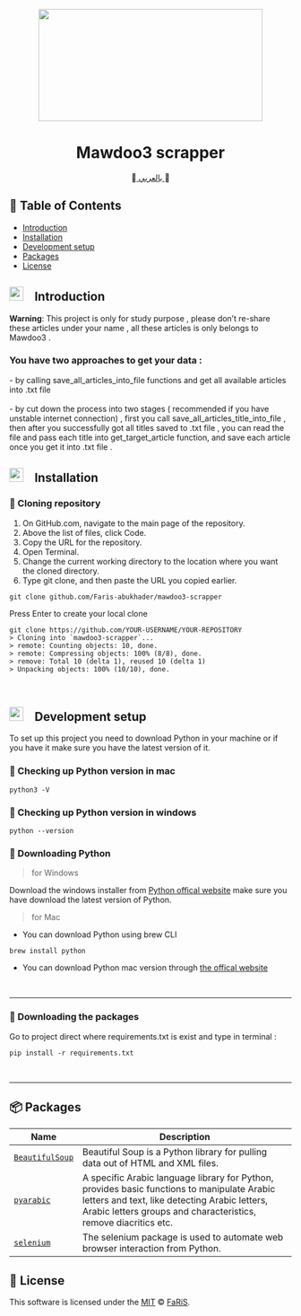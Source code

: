 <p align="center">
<img src="https://user-images.githubusercontent.com/70070951/201959147-de2f0b35-af44-4b29-b6bc-00765c5d37e2.png" width="400" height="200">
</p>

<h1 align="center">Mawdoo3 scrapper</h1>
<p align="center">
📔<a href="https://github.com/Faris-abukhader/mawdoo3-scrapper/blob/master/README_ar.md"> بالعربي </a>📔 
 </p>


## 🚩 Table of Contents

- [Introduction](#--introduction)
- [Installation](#--installation)
- [Development setup](#--development-setup)
- [Packages](#-packages)
- [License](#-license)




## <img src="https://cdn-icons-png.flaticon.com/512/1436/1436664.png" width="25" height="25" style="padding-right:15px">  Introduction 

<p>
<b>Warning</b>: This project is only for study purpose , please don’t re-share these articles under your name , all these articles is only belongs to Mawdoo3 . 
</br>
<h3>You have two approaches to get your data : </h3>
- by calling save_all_articles_into_file functions and get all available articles into .txt file 
</br>
<br/>
- by cut down the process into two stages ( recommended if you have unstable internet connection) , first you call save_all_articles_title_into_file , then after you successfully got all titles saved to .txt file , you can read the file and pass each title into get_target_article function, and save each article once you get it into .txt file .

</p>


## <img src="https://cdn-icons-png.flaticon.com/512/814/814848.png" width="25" height="25" style="padding-right:15px">  Installation 


### 🔘 Cloning repository
1. On GitHub.com, navigate to the main page of the repository.
2. Above the list of files, click  Code.
3. Copy the URL for the repository.
4. Open Terminal.
5. Change the current working directory to the location where you want the cloned directory.
6. Type git clone, and then paste the URL you copied earlier.
```
git clone github.com/Faris-abukhader/mawdoo3-scrapper
```
Press Enter to create your local clone
```
git clone https://github.com/YOUR-USERNAME/YOUR-REPOSITORY
> Cloning into `mawdoo3-scrapper`...
> remote: Counting objects: 10, done.
> remote: Compressing objects: 100% (8/8), done.
> remove: Total 10 (delta 1), reused 10 (delta 1)
> Unpacking objects: 100% (10/10), done.
```
<br/>


## <img src="https://cdn-icons-png.flaticon.com/512/814/814848.png" width="25" height="25" style="padding-right:15px">  Development setup

To set up this project you need to download Python in your machine or if you have it make sure you have the latest version of it.

### 🔘 Checking up Python version in mac
```
python3 -V
```
### 🔘 Checking up Python version in windows
```
python --version
```
### 🔘 Downloading Python

> for Windows  


Download the windows installer from [Python offical website](https://www.python.org/downloads/) make sure you have download the latest version of Python.
<br/>


> for Mac
- You can download Python using brew CLI
```
brew install python
```
- You can download Python mac version through [the offical website](https://www.python.org/downloads/)
<br/>
<hr/>


### 🔘 Downloading the packages

Go to project direct where  requirements.txt is exist and type in terminal :
```
pip install -r requirements.txt 
```

<br/>
<hr/>

## 📦 Packages

| Name | Description |
| --- | --- |
| [`BeautifulSoup`](https://www.crummy.com/software/BeautifulSoup/bs4/doc/) | Beautiful Soup is a Python library for pulling data out of HTML and XML files. |
| [`pyarabic`](https://pypi.org/project/PyArabic/) | A specific Arabic language library for Python, provides basic functions to manipulate Arabic letters and text, like detecting Arabic letters, Arabic letters groups and characteristics, remove diacritics etc. |
| [`selenium`](https://pypi.org/project/selenium/) |The selenium package is used to automate web browser interaction from Python. |



## 📜 License

This software is licensed under the [MIT](https://github.com/Faris-abukhader/mawdoo3-scrapper/blob/main/license) © [FaRiS](https://github.com/Faris-abukhader).
